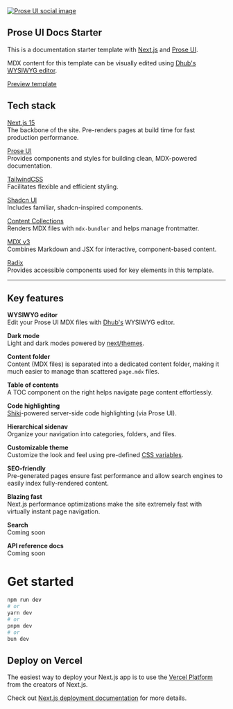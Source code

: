 <a href="https://prose-ui-docs-starter.vercel.app" >
  <img alt="Prose UI social image" src="https://repository-images.githubusercontent.com/897893154/12074360-f0b7-47f3-b1ec-10ef71fdbf0c" />
</a>

## Prose UI Docs Starter

This is a documentation starter template with [Next.js](https://nextjs.org) and [Prose UI](https://prose-ui.com).

MDX content for this template can be visually edited using [Dhub's WYSIWYG editor](https://dhub.dev).

[Preview template](https://prose-ui-docs-starter.vercel.app)

## Tech stack

[Next.js 15](https://nextjs.org)\
The backbone of the site. Pre-renders pages at build time for fast production performance.

[Prose UI](https://prose-ui.com)\
Provides components and styles for building clean, MDX-powered documentation.

[TailwindCSS](https://tailwindcss.com)\
Facilitates flexible and efficient styling.

[Shadcn UI](https://ui.shadcn.com)\
Includes familiar, shadcn-inspired components.

[Content Collections](https://www.content-collections.dev)\
Renders MDX files with `mdx-bundler` and helps manage frontmatter.

[MDX v3](https://mdxjs.com)\
Combines Markdown and JSX for interactive, component-based content.

[Radix](https://mdxjs.com)\
Provides accessible components used for key elements in this template.

---

## Key features

**WYSIWYG editor**\
Edit your Prose UI MDX files with [Dhub's](https://dhub.dev) WYSIWYG editor.

**Dark mode**\
Light and dark modes powered by [next/themes](https://github.com/pacocoursey/next-themes).

**Content folder**\
Content (MDX files) is separated into a dedicated content folder, making it much easier to manage than scattered `page.mdx` files.

**Table of contents**\
A TOC component on the right helps navigate page content effortlessly.

**Code highlighting**\
[Shiki](https://shiki.style/)-powered server-side code highlighting (via Prose UI).

**Hierarchical sidenav**\
Organize your navigation into categories, folders, and files.

**Customizable theme**\
Customize the look and feel using pre-defined [CSS variables](https://prose-ui.com/docs/styling).

**SEO-friendly**\
Pre-generated pages ensure fast performance and allow search engines to easily index fully-rendered content.

**Blazing fast**\
Next.js performance optimizations make the site extremely fast with virtually instant page navigation.

**Search**&#x20;\
Coming soon

**API reference docs**\
Coming soon

# Get started

```bash
npm run dev
# or
yarn dev
# or
pnpm dev
# or
bun dev
```

## Deploy on Vercel

The easiest way to deploy your Next.js app is to use the [Vercel Platform](https://vercel.com/new?utm_medium=default-template&filter=next.js&utm_source=create-next-app&utm_campaign=create-next-app-readme) from the creators of Next.js.

Check out [Next.js deployment documentation](https://nextjs.org/docs/app/building-your-application/deploying) for more details.
